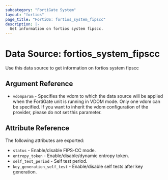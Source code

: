 ```yaml
---
subcategory: "FortiGate System"
layout: "fortios"
page_title: "FortiOS: fortios_system_fipscc"
description: |-
  Get information on fortios system fipscc.
---
```


# Data Source: fortios_system_fipscc
Use this data source to get information on fortios system fipscc

## Argument Reference


* `vdomparam` - Specifies the vdom to which the data source will be applied when the FortiGate unit is running in VDOM mode. Only one vdom can be specified. If you want to inherit the vdom configuration of the provider, please do not set this parameter.


## Attribute Reference

The following attributes are exported:

* `status` - Enable/disable FIPS-CC mode.
* `entropy_token` - Enable/disable/dynamic entropy token.
* `self_test_period` - Self test period.
* `key_generation_self_test` - Enable/disable self tests after key generation.

